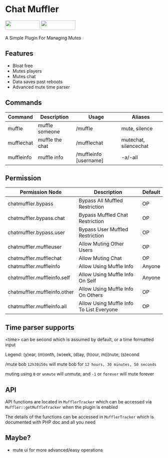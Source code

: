 # Chat Muffler
[<img src="https://img.shields.io/badge/Poggit-view-brightgreen.svg" width="110" height="30"/>](https://poggit.pmmp.io/ci/AntiCores/ChatMuffler)
[<img src="https://img.shields.io/badge/Discord-join-697EC4.svg" width="110" height="30"/>](https://discord.gg/uBghvNp)

A Simple Plugin For Managing Mutes

## Features
- Bloat free
- Mutes players
- Mutes chat
- Data saves past reboots
- Advanced mute time parser

## Commands
| Command    	| Description     	| Usage                     	    | Aliases               	|
|------------	|-----------------	|---------------------------	    |-----------------------	|
| muffle     	| muffle someone  	| /muffle <username> <time> 	    | mute, silence         	|
| mufflechat 	| muffle the chat 	| /mufflechat <time>        	    | mutechat, silencechat 	|
| muffleinfo 	| muffle info     	| /muffleinfo [username] | -a/-all  | muteinfo              	|

## Permission

| Permission Node              	| Description                              	| Default 	|
|------------------------------	|------------------------------------------	|---------	|
| chatmuffler.bypass           	| Bypass All Muffled Restriction           	| OP      	|
| chatmuffler.bypass.chat      	| Bypass Muffled Chat Restriction          	| OP      	|
| chatmuffler.bypass.user      	| Bypass User Muffled Restriction          	| OP      	|
| chatmuffler.muffleuser       	| Allow Muting Other Users                 	| OP      	|
| chatmuffler.mufflechat       	| Allow Muting Chat                        	| OP      	|
| chatmuffler.muffleinfo       	| Allow Using Muffle Info                  	| Anyone  	|
| chatmuffler.muffleinfo.self  	| Allow Using Muffle Info On Self          	| Anyone  	|
| chatmuffler.muffleinfo.other 	| Allow Using Muffle Info On Others        	| OP      	|
| chatmuffler.muffleinfo.all   	| Allow Using Muffle Info To List Everyone 	| OP      	|

## Time parser supports
\<time\> can be second which is assumed by default, or a time formatted input

Legend: (y)ear, (m)onth, (w)eek, (d)ay, (h)our, m(i)nute, (s)econd

/mute bob `12h30i50s` will mute bob for `12 hours, 30 minutes, 50 seconds`

muting using `0` or `unmute` will unmute, and `-1` or `forever` will mute forever 

## API
API functions are located in `MufflerTracker` which can be accessed via `Muffler::getMuffleTracker` when the plugin is enabled

The details of the functions can be accessed in `MufflerTracker` which is documented with PHP doc and all you need


## Maybe?
- mute ui for more advanced/easy operations
